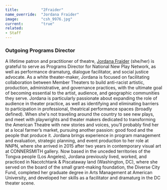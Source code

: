 ```yaml
---
title:          "2Fraider"
name_override:  "Jordana Fraider"
image:          "csh_9976.jpg"
current:        "true"
related:
- Staff
---
```


### Outgoing Programs Director

A lifetime patron and practitioner of theatre, [Jordana Fraider](https://newplayexchange.org/users/1527/jordana-fraider) (she/her) is grateful to serve as Programs Director for National New Play Network, as well as performance dramaturg, dialogue facilitator, and social justice advocate. As a white theater-maker, Jordana is focused on facilitating collaboration between Member Theaters to build anti-racist artistic, production, administrative, and governance practices, with the ultimate goal of becoming essential to the artist, audience, and geographic communities they serve. Jordana is particularly passionate about expanding the role of audience in theater practice, as well as identifying and eliminating barriers to participation in professional, theatrical performance spaces (broadly defined). When she's not traveling around the country to see new plays, and meet with playwrights and theater makers dedicated to transforming the American Theatre with new stories and voices, you’ll probably find her at a local farmer’s market, pursuing another passion: good food and the people that produce it. Jordana brings experience in program management and evaluation, strategic planning, and event production to her role at NNPN, where she arrived in 2015 after two years in contemporary visual art at CONNERSMITH gallery. Now based in the unceded territories of the Tongva people (Los Angeles), Jordana previously lived, worked, and practiced in Nacotchtank & Piscataway land (Washington, DC), where she served on the board of the small grant-making foundation, the Diverse City Fund, completed her graduate degree in Arts Management at American University, and developed her skills as a facilitator and dramaturg in the DC theater scene.
